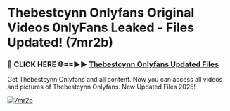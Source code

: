 # Thebestcynn Onlyfans Original Videos 0nlyFans Leaked - Files Updated! (7mr2b)

<h3>🔴 CLICK HERE 🌐==►► <a href="https://tinyurl.com/ehrbuxhb" rel="nofollow">Thebestcynn Onlyfans Updated Files</a></h3>

Get Thebestcynn Onlyfans and all content. Now you can access all videos and pictures of Thebestcynn Onlyfans. New Updated Files 2025!

[![7mr2b](https://i.imgur.com/lVYEuWS.gif)](https://tinyurl.com/ehrbuxhb)
